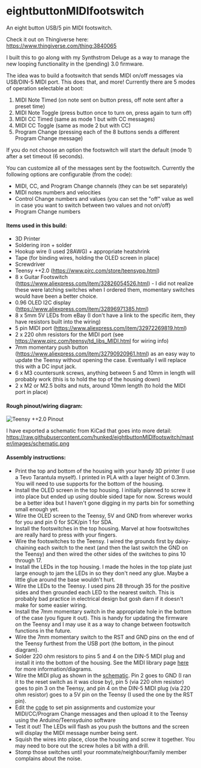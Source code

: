 # eightbuttonMIDIfootswitch
An eight button USB/5 pin MIDI footswitch. 

Check it out on Thingiverse here: https://www.thingiverse.com/thing:3840065

I built this to go along with my Synthstrom Deluge as a way to manage the new looping functionality in the (pending) 3.0 firmware. 

The idea was to build a footswitch that sends MIDI on/off messages via USB/DIN-5 MIDI port. This does that, and more! 
Currently there are 5 modes of operation selectable at boot:
1. MIDI Note Timed (on note sent on button press, off note sent after a preset time)
2. MIDI Note Toggle (press button once to turn on, press again to turn off)
3. MIDI CC Timed (same as mode 1 but with CC messages) 
4. MIDI CC Toggle (same as mode 2 but with CC)
5. Program Change (pressing each of the 8 buttons sends a different Program Change message)

If you do not choose an option the footswitch will start the default (mode 1) after a set timeout (6 seconds). 

You can customize all of the messages sent by the footswitch. Currently the following options are configurable (from the code):
- MIDI, CC, and Program Change channels (they can be set separately)
- MIDI notes numbers and velocities
- Control Change numbers and values (you can set the "off" value as well in case you want to switch between two values and not on/off)
- Program Change numbers

#### Items used in this build:
- 3D Printer
- Soldering iron + solder
- Hookup wire (I used 28AWG) + appropriate heatshrink
- Tape (for binding wires, holding the OLED screen in place)
- Screwdriver
- Teensy ++2.0 (https://www.pjrc.com/store/teensypp.html)
- 8 x Guitar Footswitch (https://www.aliexpress.com/item/32826054526.html) - I did not realize these were latching switches when I ordered them, momentary switches would have been a better choice.
- 0.96 OLED I2C display (https://www.aliexpress.com/item/32896971385.html)
- 8 x 5mm 5V LEDs from eBay (I don't have a link to the specific item, they have resistors built into the wiring)
- 5 pin MIDI port (https://www.aliexpress.com/item/32972269819.html)
- 2 x 220 ohm resistors for the MIDI port (see https://www.pjrc.com/teensy/td_libs_MIDI.html for wiring info)
- 7mm momentary push button (https://www.aliexpress.com/item/32790920961.html) as an easy way to update the Teensy without opening the case. Eventually I will replace this with a DC input jack.
- 6 x M3 countersunk screws, anything between 5 and 10mm in length will probably work (this is to hold the top of the housing down)
- 2 x M2 or M2.5 bolts and nuts, around 10mm length (to hold the MIDI port in place)

#### Rough pinout/wiring diagram:
![Teensy ++2.0 Pinout](https://raw.githubusercontent.com/hunked/eightbuttonMIDIfootswitch/master/images/pinout.png)

I have exported a schematic from KiCad that goes into more detail:
https://raw.githubusercontent.com/hunked/eightbuttonMIDIfootswitch/master/images/schematic.png

#### Assembly instructions:
- Print the top and bottom of the housing with your handy 3D printer (I use a Tevo Tarantula myself). I printed in PLA with a layer height of 0.3mm. You will need to use supports for the bottom of the housing.
- Install the OLED screen in the top housing. I initially planned to screw it into place but ended up using double sided tape for now. Screws would be a better idea but I haven't gone digging in my parts bin for something small enough yet.
- Wire the OLED screen to the Teensy, 5V and GND from wherever works for you and pin 0 for SCK/pin 1 for SDA.
- Install the footswitches in the top housing. Marvel at how footswitches are really hard to press with your fingers.
- Wire the footswitches to the Teensy. I wired the grounds first by daisy-chaining each switch to the next (and then the last switch the GND on the Teensy) and then wired the other sides of the switches to pins 10 through 17.
- Install the LEDs in the top housing. I made the holes in the top plate just large enough to jam the LEDs in so they don't need any glue. Maybe a little glue around the base wouldn't hurt.
- Wire the LEDs to the Teensy. I used pins 28 through 35 for the positive sides and then grounded each LED to the nearest switch. This is probably bad practice in electrical design but gosh darn if it doesn't make for some easier wiring.
- Install the 7mm momentary switch in the appropriate hole in the bottom of the case (you figure it out). This is handy for updating the firmware on the Teensy and I may use it as a way to change between footswitch functions in the future.
- Wire the 7mm momentary switch to the RST and GND pins on the end of the Teensy furthest from the USB port (the bottom, in the pinout diagram). 
- Solder 220 ohm resistors to pins 5 and 4 on the DIN-5 MIDI plug and install it into the bottom of the housing. See the MIDI library page [here](https://www.pjrc.com/teensy/td_libs_MIDI.html) for more information/diagrams.
- Wire the MIDI plug as shown in the [schematic](https://raw.githubusercontent.com/hunked/eightbuttonMIDIfootswitch/master/images/schematic.png). Pin 2 goes to GND (I ran it to the reset switch as it was close by), pin 5 (via 220 ohm resistor) goes to pin 3 on the Teensy, and pin 4 on the DIN-5 MIDI plug (via 220 ohm resistor) goes to a 5V pin on the Teensy (I used the one by the RST pin).
- Edit the [code](https://github.com/hunked/eightbuttonMIDIfootswitch/blob/master/8buttonfootswitch.ino) to set pin assignments and customize your MIDI/CC/Program Change messages and then upload it to the Teensy using the Arduino/Teensyduino software
- Test it out! The LEDs will flash as you push the buttons and the screen will display the MIDI message number being sent. 
- Squish the wires into place, close the housing and screw it together. You may need to bore out the screw holes a bit with a drill.
- Stomp those switches until your roommate/neighbour/family member complains about the noise.
